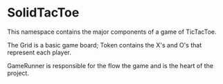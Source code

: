 ﻿# SolidTacToe

This namespace contains the major components of a game of TicTacToe.

The Grid is a basic game board; Token contains the X's and O's that represent each player.

GameRunner is responsible for the flow the game and is the heart of the project.